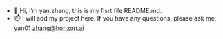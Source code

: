 - 👋 Hi, I’m yan.zhang, this is my fisrt file README.md.
- 📫 I will add my project here. If you have any questions, please ask me: yan01 zhang@horizon.ai

<!---
1509878993/1509878993 is a ✨ special ✨ repository because its `README.md` (this file) appears on your GitHub profile.
You can click the Preview link to take a look at your changes.
--->
